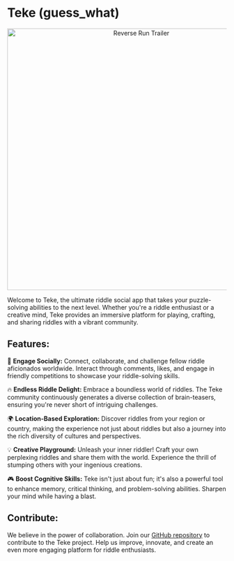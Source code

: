 # Teke (guess_what)

<p align="center">
  <img src="https://github.com/NoobBaez/guesswhat/blob/master/final_5fa04d76e061c40032ff1397_644466.gif" width="600" title="Reverse Run Trailer">
</p>

Welcome to Teke, the ultimate riddle social app that takes your puzzle-solving abilities to the next level. Whether you're a riddle enthusiast or a creative mind, Teke provides an immersive platform for playing, crafting, and sharing riddles with a vibrant community.

## Features:

🧩 **Engage Socially:** Connect, collaborate, and challenge fellow riddle aficionados worldwide. Interact through comments, likes, and engage in friendly competitions to showcase your riddle-solving skills.

🔥 **Endless Riddle Delight:** Embrace a boundless world of riddles. The Teke community continuously generates a diverse collection of brain-teasers, ensuring you're never short of intriguing challenges.

🌍 **Location-Based Exploration:** Discover riddles from your region or country, making the experience not just about riddles but also a journey into the rich diversity of cultures and perspectives.

💡 **Creative Playground:** Unleash your inner riddler! Craft your own perplexing riddles and share them with the world. Experience the thrill of stumping others with your ingenious creations.

🎮 **Boost Cognitive Skills:** Teke isn't just about fun; it's also a powerful tool to enhance memory, critical thinking, and problem-solving abilities. Sharpen your mind while having a blast.

## Contribute:

We believe in the power of collaboration. Join our [GitHub repository](https://github.com/yourusername/teke) to contribute to the Teke project. Help us improve, innovate, and create an even more engaging platform for riddle enthusiasts.
